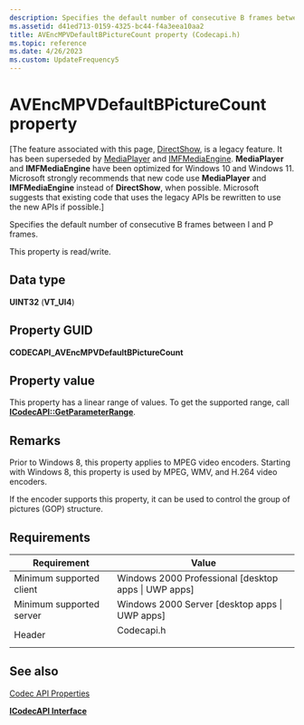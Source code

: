 ```yaml
---
description: Specifies the default number of consecutive B frames between I and P frames.
ms.assetid: d41ed713-0159-4325-bc44-f4a3eea10aa2
title: AVEncMPVDefaultBPictureCount property (Codecapi.h)
ms.topic: reference
ms.date: 4/26/2023
ms.custom: UpdateFrequency5
---
```


# AVEncMPVDefaultBPictureCount property

\[The feature associated with this page, [DirectShow](/windows/win32/directshow/directshow), is a legacy feature. It has been superseded by [MediaPlayer](/uwp/api/Windows.Media.Playback.MediaPlayer) and [IMFMediaEngine](/windows/win32/api/mfmediaengine/nn-mfmediaengine-imfmediaengine). **MediaPlayer** and **IMFMediaEngine** have been optimized for Windows 10 and Windows 11. Microsoft strongly recommends that new code use **MediaPlayer** and **IMFMediaEngine** instead of **DirectShow**, when possible. Microsoft suggests that existing code that uses the legacy APIs be rewritten to use the new APIs if possible.\]

Specifies the default number of consecutive B frames between I and P frames.

This property is read/write.

## Data type

**UINT32** (**VT\_UI4**)

## Property GUID

**CODECAPI\_AVEncMPVDefaultBPictureCount**

## Property value

This property has a linear range of values. To get the supported range, call [**ICodecAPI::GetParameterRange**](/windows/desktop/api/Strmif/nf-strmif-icodecapi-getparameterrange).

## Remarks

Prior to Windows 8, this property applies to MPEG video encoders. Starting with Windows 8, this property is used by MPEG, WMV, and H.264 video encoders.

If the encoder supports this property, it can be used to control the group of pictures (GOP) structure.

## Requirements



| Requirement | Value |
|-------------------------------------|---------------------------------------------------------------------------------------|
| Minimum supported client<br/> | Windows 2000 Professional \[desktop apps \| UWP apps\]<br/>                     |
| Minimum supported server<br/> | Windows 2000 Server \[desktop apps \| UWP apps\]<br/>                           |
| Header<br/>                   | <dl> <dt>Codecapi.h</dt> </dl> |



## See also

<dl> <dt>

[Codec API Properties](codec-api-properties.md)
</dt> <dt>

[**ICodecAPI Interface**](/windows/desktop/api/Strmif/nn-strmif-icodecapi)
</dt> </dl>

 

 




